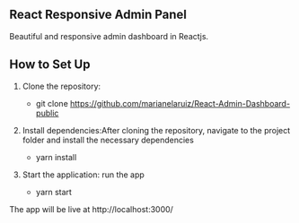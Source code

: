  ## React Responsive Admin Panel 

Beautiful and responsive admin dashboard in Reactjs.

## How to Set Up

1. Clone the repository: 
    - git clone https://github.com/marianelaruiz/React-Admin-Dashboard-public

2. Install dependencies:After cloning the repository, navigate to the project folder and install the necessary dependencies
    - yarn install

3. Start the application: run the app
    - yarn start

The app will be live at http://localhost:3000/



